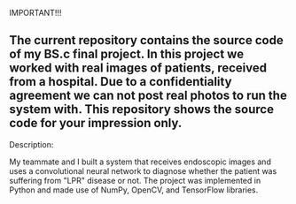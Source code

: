 IMPORTANT!!!

The current repository contains the source code of my BS.c final project.
In this project we worked with real images of patients, received from a hospital. Due to a confidentiality agreement we can not post real photos
to run the system with. This repository shows the source code for your impression only.
---------------------------------------------------------------------------------
Description:

My teammate and I built a system that receives endoscopic images and uses a convolutional neural network to diagnose whether the patient was suffering from "LPR" disease or not.
The project was implemented in Python and made use of NumPy, OpenCV, and TensorFlow libraries.



